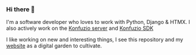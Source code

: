 ### Hi there 👋

I'm a software developer who loves to work with Python, Django & HTMX. I also actively work on the [Konfuzio server](https://help.konfuzio.com/modules/index.html) and 
[Konfuzio SDK](https://github.com/konfuzio-ai/konfuzio-sdk)

I like working on new and interesting things, I see this repository and my [website](https://edwin.genego.io) as a digital garden to cultivate. 

<!--
**genego-io/genego-io** is a ✨ _special_ ✨ repository because its `README.md` (this file) appears on your GitHub profile.

Here are some ideas to get you started:

- 🔭 I’m currently working on ...
- 🌱 I’m currently learning ...
- 👯 I’m looking to collaborate on ...
- 🤔 I’m looking for help with ...
- 💬 Ask me about ...
- 📫 How to reach me: ...
- 😄 Pronouns: ...
- ⚡ Fun fact: ...
-->
